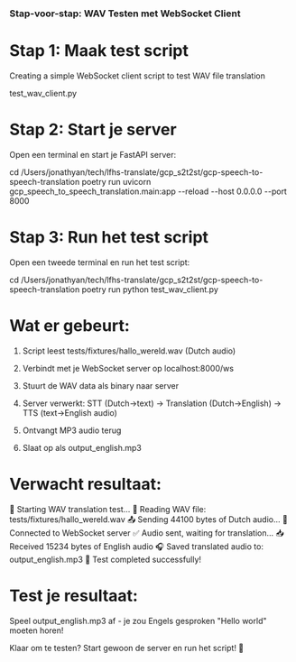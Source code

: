 ### Stap-voor-stap: WAV Testen met WebSocket Client
# Stap 1: Maak test script
Creating a simple WebSocket client script to test WAV file translation

test_wav_client.py


# Stap 2: Start je server
Open een terminal en start je FastAPI server:

cd /Users/jonathyan/tech/lfhs-translate/gcp_s2t2st/gcp-speech-to-speech-translation
poetry run uvicorn gcp_speech_to_speech_translation.main:app --reload --host 0.0.0.0 --port 8000


# Stap 3: Run het test script
Open een tweede terminal en run het test script:

cd /Users/jonathyan/tech/lfhs-translate/gcp_s2t2st/gcp-speech-to-speech-translation
poetry run python test_wav_client.py



# Wat er gebeurt:
1. Script leest tests/fixtures/hallo_wereld.wav (Dutch audio)

2. Verbindt met je WebSocket server op localhost:8000/ws

3. Stuurt de WAV data als binary naar server

4. Server verwerkt: STT (Dutch→text) → Translation (Dutch→English) → TTS (text→English audio)

5. Ontvangt MP3 audio terug

6. Slaat op als output_english.mp3

# Verwacht resultaat:
🚀 Starting WAV translation test...
🎵 Reading WAV file: tests/fixtures/hallo_wereld.wav
📤 Sending 44100 bytes of Dutch audio...
🔗 Connected to WebSocket server
✅ Audio sent, waiting for translation...
📥 Received 15234 bytes of English audio
🎧 Saved translated audio to: output_english.mp3
🎉 Test completed successfully!


# Test je resultaat:
Speel output_english.mp3 af - je zou Engels gesproken "Hello world" moeten horen!

Klaar om te testen? Start gewoon de server en run het script! 🎯